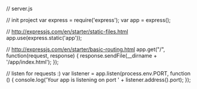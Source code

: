 // server.js

// init project
var express = require('express');
var app = express();

// http://expressjs.com/en/starter/static-files.html
app.use(express.static('app'));

// http://expressjs.com/en/starter/basic-routing.html
app.get("/", function(request, response) {
  response.sendFile(__dirname + '/app/index.html');
});

// listen for requests :)
var listener = app.listen(process.env.PORT, function () {
  console.log('Your app is listening on port ' + listener.address().port);
});
